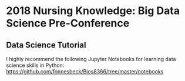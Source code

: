 # 2018 Nursing Knowledge: Big Data Science Pre-Conference

## Data Science Tutorial

I highly recommend the following Jupyter Notebooks for learning data science skills in Python:
https://github.com/fonnesbeck/Bios8366/tree/master/notebooks
